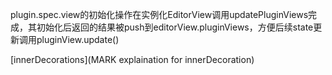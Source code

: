 plugin.spec.view的初始化操作在实例化EditorView调用updatePluginViews完成，其初始化后返回的结果被push到editorView.pluginViews，方便后续state更新调用pluginView.update()


[innerDecorations](MARK explaination for innerDecoration)
